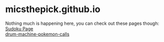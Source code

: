 # micsthepick.github.io
Nothing much is happening here, you can check out these pages though:  
[Sudoku Page](/SudokuPage)  
[drum-machine-pokemon-calls](/drum-machine-pokemon-calls)
